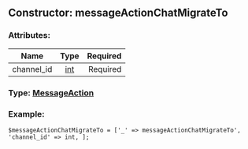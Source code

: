 ## Constructor: messageActionChatMigrateTo  

### Attributes:

| Name     |    Type       | Required |
|----------|:-------------:|---------:|
|channel\_id|[int](../types/int.md) | Required|


### Type: [MessageAction](../types/MessageAction.md)

### Example:


```
$messageActionChatMigrateTo = ['_' => messageActionChatMigrateTo', 'channel_id' => int, ];
```